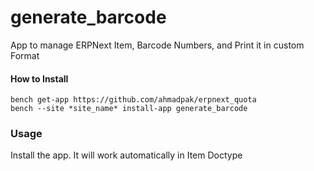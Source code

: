 # generate_barcode

App to manage ERPNext Item, Barcode Numbers, and Print it in custom Format

#### How to Install
```
bench get-app https://github.com/ahmadpak/erpnext_quota
bench --site *site_name* install-app generate_barcode
```
### Usage
Install the app. It will work automatically in Item Doctype
